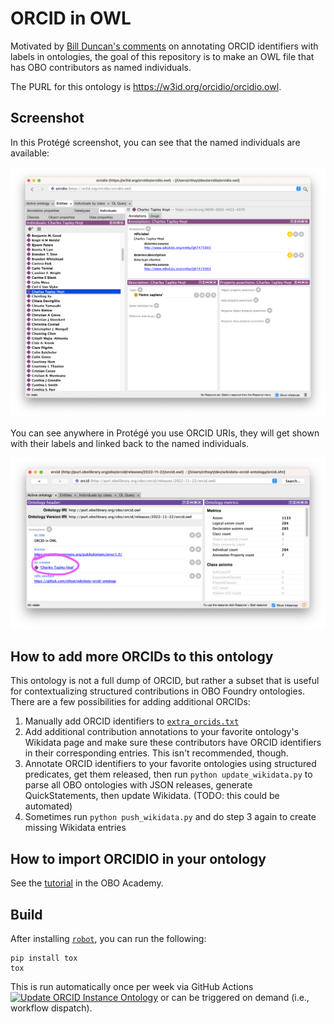# ORCID in OWL

Motivated by [Bill Duncan's comments](https://obo-communitygroup.slack.com/archives/C01R2D66249/p1669063375689969)
on annotating ORCID identifiers with labels in ontologies, the goal of this repository is to make an OWL
file that has OBO contributors as named individuals.

The PURL for this ontology is https://w3id.org/orcidio/orcidio.owl.

## Screenshot

In this Protégé screenshot, you can see that the named individuals are available:

![](img/screenshot-1.png)

You can see anywhere in Protégé you use ORCID URIs, they will get shown with their labels and linked back to the named
individuals.

![](img/screenshot-2.png)

## How to add more ORCIDs to this ontology

This ontology is not a full dump of ORCID, but rather a subset that is useful for contextualizing structured
contributions in OBO Foundry ontologies. There are a few possibilities for adding additional ORCIDs:

1. Manually add ORCID identifiers to [`extra_orcids.txt`](extra_orcids.txt)
2. Add additional contribution annotations to your favorite ontology's Wikidata page and make sure
   these contributors have ORCID identifiers in their corresponding entries. This isn't recommended, though.
3. Annotate ORCID identifiers to your favorite ontologies using structured predicates, get them released, then
   run `python update_wikidata.py` to parse all OBO ontologies with JSON releases, generate QuickStatements, then update
   Wikidata. (TODO: this could be automated)
4. Sometimes run `python push_wikidata.py` and do step 3 again to create missing Wikidata entries

## How to import ORCIDIO in your ontology

See the [tutorial](https://oboacademy.github.io/obook/howto/odk-add-orcidio-module/)
in the OBO Academy.

## Build

After installing [`robot`](https://robot.obolibrary.org), you can run the following:

```shell
pip install tox
tox
```

This is run automatically once per week via GitHub
Actions [![Update ORCID Instance Ontology](https://github.com/cthoyt/orcidio/actions/workflows/update.yml/badge.svg)](https://github.com/cthoyt/orcidio/actions/workflows/update.yml)
or can be triggered on demand (i.e., workflow dispatch).
